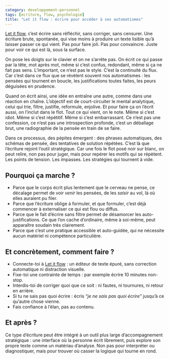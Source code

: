 ```yaml
---
category: developpement-personnel
tags: [ecriture, flow, psychologie]  
title: "Let it flow : écrire pour accéder à ses automatismes"  
---
```


[Let it flow](https://lfabreges.github.io/let-it-flow/), c’est écrire sans réfléchir, sans corriger, sans censurer. Une écriture brute, spontanée, qui vise moins à produire un texte lisible qu’à laisser passer ce qui vient. Pas pour faire joli. Pas pour convaincre. Juste pour voir ce qui est là, sous la surface.

On pose les doigts sur le clavier et on ne s’arrête pas. On écrit ce qui passe par la tête, mot après mot, même si c’est confus, redondant, même si ça ne fait pas sens. L’important, ce n’est pas le style. C’est la continuité du flux. Car c’est dans ce flux que se révèlent souvent nos automatismes : les pensées qui tournent en boucle, les justifications toutes faites, les peurs déguisées en prudence.

Quand on écrit ainsi, une idée en entraîne une autre, comme dans une réaction en chaîne. L’objectif est de court-circuiter le mental analytique, celui qui trie, filtre, justifie, reformule, enjolive. Et pour faire ça on l’écrit aussi, on l’inclut dans le flot. Tout ce qui vient, on le note. Même si c’est idiot. Même si c’est répétitif. Même si c’est embarrassant. Ce n’est pas une confession, ce n’est pas une introspection profonde, c’est un déballage brut, une radiographie de la pensée en train de se faire.

Dans ce processus, des pépites émergent : des phrases automatiques, des schémas de pensée, des tentatives de solution répétées. C’est là que l’écriture rejoint l’outil stratégique. Car une fois le flot posé noir sur blanc, on peut relire, non pas pour juger, mais pour repérer les motifs qui se répètent. Les points de tension. Les impasses. Les stratégies qui tournent à vide.

## Pourquoi ça marche ?

- Parce que le corps écrit plus lentement que le cerveau ne pense, ce décalage permet de *voir venir* les pensées, de les *saisir* au vol, là où elles auraient pu filer.
- Parce que l’écriture oblige à formuler, et que formuler, c’est déjà commencer à externaliser ce qui est flou ou diffus.
- Parce que le fait d’écrire sans filtre permet de désamorcer les auto-justifications. Ce que l’on cache d’ordinaire, même à soi-même, peut apparaître soudain très clairement.
- Parce que c’est une pratique accessible et auto-guidée, qui ne nécessite aucun matériel ni compétence particulière.

## Et concrètement, comment faire ?

- Connecte-toi à [Let it flow](https://lfabreges.github.io/let-it-flow/) : un éditeur de texte épuré, sans correction automatique ni distraction visuelle.
- Fixe-toi une contrainte de temps : par exemple écrire 10 minutes non-stop.
- Interdis-toi de corriger quoi que ce soit : ni fautes, ni tournures, ni retour en arrière.
- Si tu ne sais pas quoi écrire : écris *“je ne sais pas quoi écrire”* jusqu’à ce qu’autre chose vienne.
- Fais confiance à l’élan, pas au contenu.

## Et après ?

Ce type d’écriture peut être intégré à un outil plus large d’accompagnement stratégique : une interface où la personne écrit librement, puis explore son propre texte comme un matériau d’analyse. Non pas pour interpréter ou diagnostiquer, mais pour trouver où casser la logique qui tourne en rond.
